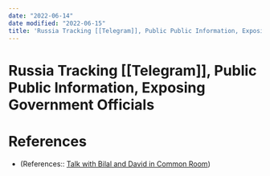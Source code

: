 ```yaml
---
date: "2022-06-14"
date modified: "2022-06-15"
title: 'Russia Tracking [[Telegram]], Public Public Information, Exposing Government Officials'
---
```


# Russia Tracking [[Telegram]], Public Public Information, Exposing Government Officials

# References
- (References:: [Talk with Bilal and David in Common Room](dayone://view?entryId=4AFBC7A0353F4F66AE818969121987BC))
